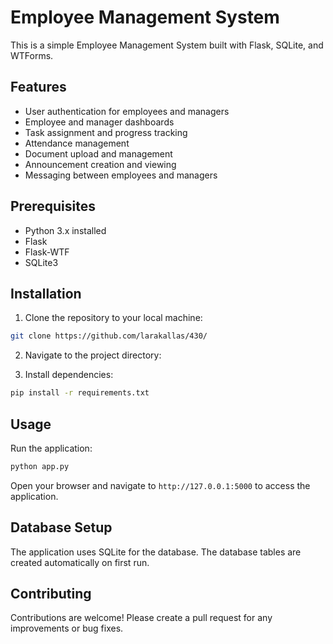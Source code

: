 # Employee Management System

This is a simple Employee Management System built with Flask, SQLite, and WTForms.

## Features

- User authentication for employees and managers
- Employee and manager dashboards
- Task assignment and progress tracking
- Attendance management
- Document upload and management
- Announcement creation and viewing
- Messaging between employees and managers

## Prerequisites

- Python 3.x installed
- Flask
- Flask-WTF
- SQLite3

## Installation

1. Clone the repository to your local machine:

```bash
git clone https://github.com/larakallas/430/
```

2. Navigate to the project directory:

3. Install dependencies:

```bash
pip install -r requirements.txt
```

## Usage
Run the application:

```bash
python app.py
```

Open your browser and navigate to `http://127.0.0.1:5000` to access the application.

## Database Setup

The application uses SQLite for the database. The database tables are created automatically on first run.

## Contributing

Contributions are welcome! Please create a pull request for any improvements or bug fixes.
